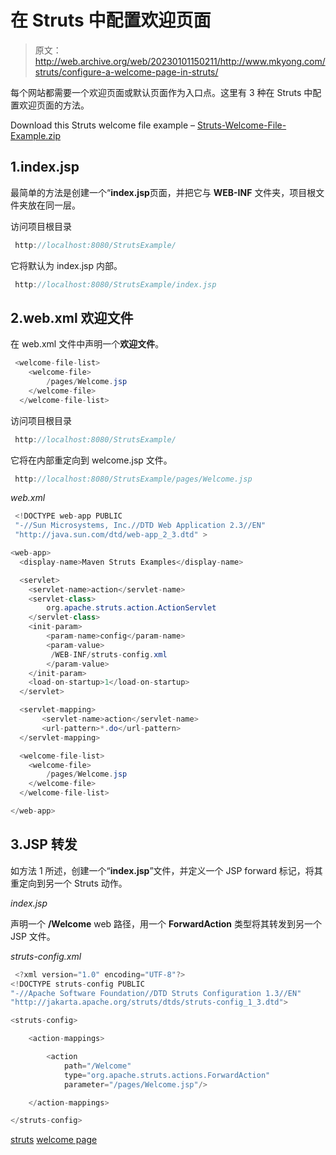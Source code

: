 # 在 Struts 中配置欢迎页面

> 原文：<http://web.archive.org/web/20230101150211/http://www.mkyong.com/struts/configure-a-welcome-page-in-struts/>

每个网站都需要一个欢迎页面或默认页面作为入口点。这里有 3 种在 Struts 中配置欢迎页面的方法。

Download this Struts welcome file example – [Struts-Welcome-File-Example.zip](http://web.archive.org/web/20190225095125/http://www.mkyong.com/wp-content/uploads/2010/04/Struts-Welcome-File-Example.zip)

## 1.index.jsp

最简单的方法是创建一个“**index.jsp**页面，并把它与 **WEB-INF** 文件夹，项目根文件夹放在同一层。

访问项目根目录

```java
 http://localhost:8080/StrutsExample/ 
```

它将默认为 index.jsp 内部。

```java
 http://localhost:8080/StrutsExample/index.jsp 
```

 ## 2.web.xml 欢迎文件

在 web.xml 文件中声明一个**欢迎文件**。

```java
 <welcome-file-list>
	<welcome-file>
		/pages/Welcome.jsp
	</welcome-file>
  </welcome-file-list> 
```

访问项目根目录

```java
 http://localhost:8080/StrutsExample/ 
```

它将在内部重定向到 welcome.jsp 文件。

```java
 http://localhost:8080/StrutsExample/pages/Welcome.jsp 
```

*web.xml*

```java
 <!DOCTYPE web-app PUBLIC
 "-//Sun Microsystems, Inc.//DTD Web Application 2.3//EN"
 "http://java.sun.com/dtd/web-app_2_3.dtd" >

<web-app>
  <display-name>Maven Struts Examples</display-name>

  <servlet>
    <servlet-name>action</servlet-name>
    <servlet-class>
        org.apache.struts.action.ActionServlet
    </servlet-class>
    <init-param>
        <param-name>config</param-name>
        <param-value>
         /WEB-INF/struts-config.xml
        </param-value>
    </init-param>
    <load-on-startup>1</load-on-startup>
  </servlet>

  <servlet-mapping>
       <servlet-name>action</servlet-name>
       <url-pattern>*.do</url-pattern>
  </servlet-mapping>

  <welcome-file-list>
	<welcome-file>
		/pages/Welcome.jsp
	</welcome-file>
  </welcome-file-list>

</web-app> 
```

 ## 3.JSP 转发

如方法 1 所述，创建一个“**index.jsp**”文件，并定义一个 JSP forward 标记，将其重定向到另一个 Struts 动作。

*index.jsp*

声明一个 **/Welcome** web 路径，用一个 **ForwardAction** 类型将其转发到另一个 JSP 文件。

*struts-config.xml*

```java
 <?xml version="1.0" encoding="UTF-8"?>
<!DOCTYPE struts-config PUBLIC 
"-//Apache Software Foundation//DTD Struts Configuration 1.3//EN" 
"http://jakarta.apache.org/struts/dtds/struts-config_1_3.dtd">

<struts-config>

	<action-mappings>

		<action
			path="/Welcome"
			type="org.apache.struts.actions.ForwardAction"
			parameter="/pages/Welcome.jsp"/>

	</action-mappings>

</struts-config> 
```

[struts](http://web.archive.org/web/20190225095125/http://www.mkyong.com/tag/struts/) [welcome page](http://web.archive.org/web/20190225095125/http://www.mkyong.com/tag/welcome-page/)







